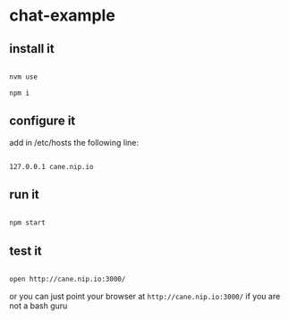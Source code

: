 # chat-example

## install it
```sh

nvm use

npm i

```

## configure it 

add in /etc/hosts the following line:

```sh

127.0.0.1 cane.nip.io

```


## run it

```sh

npm start

```

## test it

```sh 

open http://cane.nip.io:3000/

```

or you can just point your browser at `http://cane.nip.io:3000/` if you are not a bash guru